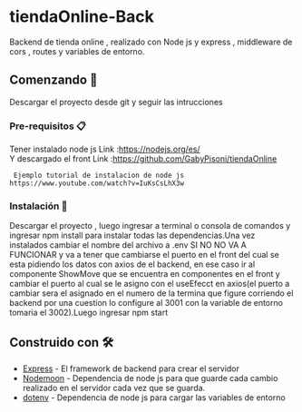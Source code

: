 #  tiendaOnline-Back
Backend de tienda online , realizado con Node js y express , middleware de cors , routes y variables de entorno.
## Comenzando 🚀

Descargar el proyecto desde git y seguir las intrucciones 



### Pre-requisitos 📋

Tener instalado node js 
Link :https://nodejs.org/es/  
Y descargado el front Link :https://github.com/GabyPisoni/tiendaOnline

```
 Ejemplo tutorial de instalacion de node js  https://www.youtube.com/watch?v=IuKsCsLhX3w
```

### Instalación 🔧

Descargar el proyecto , luego ingresar a terminal o consola de comandos y ingresar npm install para instalar todas las dependencias.Una vez instalados cambiar el  nombre del archivo a .env SI NO NO VA A FUNCIONAR y va  a tener que cambiarse el puerto en el front del cual se esta pidiendo  los datos con axios de el backend, en ese caso ir al componente ShowMove que se encuentra en componentes en el front y cambiar el puerto al cual se le asigno con el useEfecct en axios(el puerto a cambiar sera el asignado en el numero de la termina que figure corriendo el backend por una cuestion lo configure al 3001 con la variable de entorno tomaria el 3002).Luego ingresar npm start






## Construido con 🛠️


* [Express](https://expressjs.com/es/) - El framework de backend para crear el servidor 
* [Nodemoon](https://nodemon.io//) - Dependencia de node js para que guarde cada cambio realizado en el servidor cada vez que se guarda.
* [dotenv](https://www.npmjs.com/package/dotenv) - Dependencia de node js para cargar las variables de entorno 



 
